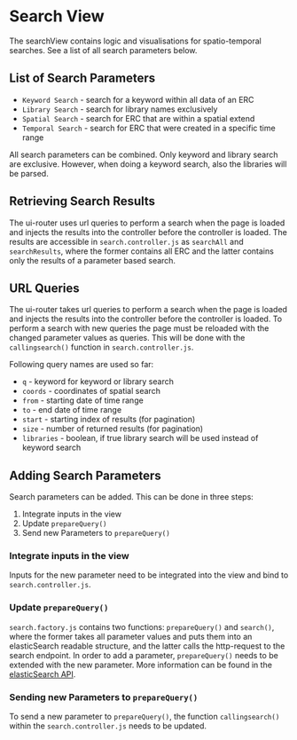 # Search View

The searchView contains logic and visualisations for spatio-temporal searches. See a list of all search parameters below.

## List of Search Parameters

  - `Keyword Search` - search for a keyword within all data of an ERC
  - `Library Search` - search for library names exclusively
  - `Spatial Search` - search for ERC that are within a spatial extend
  - `Temporal Search` - search for ERC that were created in a specific time range

All search parameters can be combined. Only keyword and library search are exclusive. However, when doing a keyword search, also the libraries will be parsed.


## Retrieving Search Results

The ui-router uses url queries to perform a search when the page is loaded and injects the results into the controller before the controller is loaded. The results are accessible in `search.controller.js` as `searchAll` and `searchResults`, where the former contains all ERC and the latter contains only the results of a parameter based search.

## URL Queries

The ui-router takes url queries to perform a search when the page is loaded and injects the results into the controller before the controller is loaded. To perform a search with new queries the page must be reloaded with the changed parameter values as queries. This will be done with the `callingsearch()` function in `search.controller.js`.

Following query names are used so far:

  - `q` - keyword for keyword or library search
  - `coords` - coordinates of spatial search
  - `from` - starting date of time range
  - `to` - end date of time range
  - `start` - starting index of results (for pagination)
  - `size` - number of returned results (for pagination)
  - `libraries` - boolean, if true library search will be used instead of keyword search

## Adding Search Parameters

Search parameters can be added. This can be done in three steps:

  1. Integrate inputs in the view
  2. Update `prepareQuery()`
  3. Send new Parameters to `prepareQuery()`

### Integrate inputs in the view

Inputs for the new parameter need to be integrated into the view and bind to `search.controller.js`.

### Update `prepareQuery()`

 `search.factory.js` contains two functions: `prepareQuery()` and `search()`, where the former takes all parameter values and puts them into an elasticSearch readable structure, and the latter calls the http-request to the search endpoint. In order to add a parameter, `prepareQuery()` needs to be extended with the new parameter. More information can be found in the [elasticSearch API](https://www.elastic.co/guide/en/elasticsearch/reference/current/search.html).

### Sending new Parameters to `prepareQuery()`

To send a new parameter to `prepareQuery()`, the function `callingsearch()` within the `search.controller.js` needs to be updated.